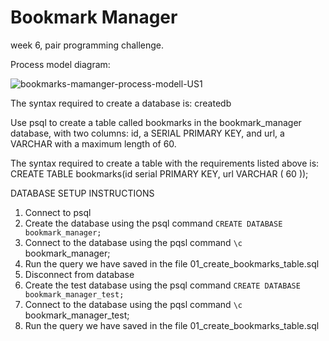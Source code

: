 # Bookmark Manager

week 6, pair programming challenge.


Process model diagram:



![bookmarks-mamanger-process-modell-US1](https://user-images.githubusercontent.com/74785447/122811831-db54ec00-d2c8-11eb-900f-e1e9f0f13089.png)


The syntax required to create a database is: createdb <name>

Use psql to create a table called bookmarks in the bookmark_manager database, with two columns: id, a SERIAL PRIMARY KEY, and url, a VARCHAR with a maximum length of 60.

The syntax required to create a table with the requirements listed above is: CREATE TABLE bookmarks(id serial PRIMARY KEY, url VARCHAR ( 60 )); 

DATABASE SETUP INSTRUCTIONS

1. Connect to psql
2. Create the database using the psql command `CREATE DATABASE bookmark_manager;`
3. Connect to the database using the pqsl command `\c` bookmark_manager;
4. Run the query we have saved in the file 01_create_bookmarks_table.sql
5. Disconnect from database
6. Create the test database using the psql command `CREATE DATABASE bookmark_manager_test;`
7. Connect to the database using the pqsl command `\c` bookmark_manager_test;
8. Run the query we have saved in the file 01_create_bookmarks_table.sql


